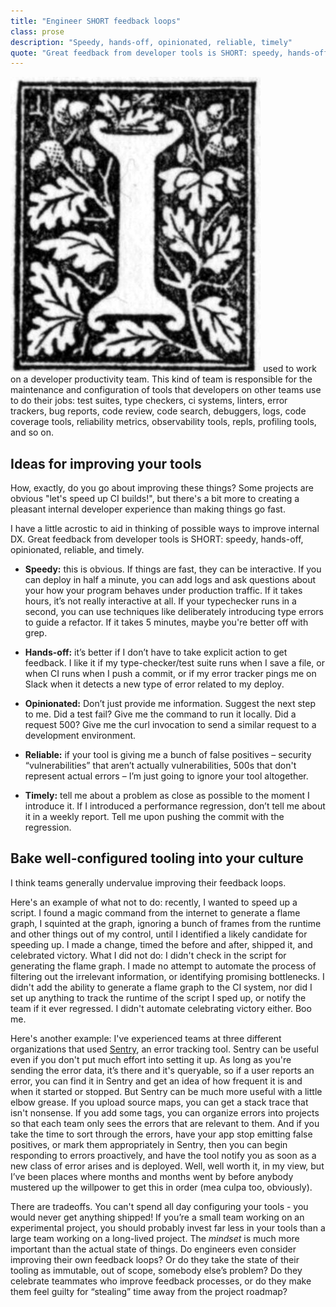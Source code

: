 ```yaml
---
title: "Engineer SHORT feedback loops"
class: prose
description: "Speedy, hands-off, opinionated, reliable, timely"
quote: "Great feedback from developer tools is SHORT: speedy, hands-off, opinionated, reliable, and timely."
---
```


<img src="../images/dropCapI4.jpg" alt="I" class="dropCap"/> used to work on a developer productivity team. This kind of team is responsible for the maintenance and configuration of tools that developers on other teams use to do their jobs: test suites, type checkers, ci systems, linters, error trackers, bug reports, code review, code search, debuggers, logs, code coverage tools, reliability metrics, observability tools, repls, profiling tools, and so on. 

## Ideas for improving your tools

How, exactly, do you go about improving these things? Some projects are obvious "let's speed up CI builds!", but there's a bit more to creating a pleasant internal developer experience than making things go fast.

I have a little acrostic to aid in thinking of possible ways to improve internal DX. Great feedback from developer tools is SHORT: speedy, hands-off, opinionated, reliable, and timely.

* **Speedy:** this is obvious. If things are fast, they can be interactive. If you can deploy in half a minute, you can add logs and ask questions about your how your program behaves under production traffic. If it takes hours, it’s not really interactive at all. If your typechecker runs in a second, you can use techniques like deliberately introducing type errors to guide a refactor. If it takes 5 minutes, maybe you're better off with grep.

* **Hands-off:** it’s better if I don’t have to take explicit action to get feedback. I like it if my type-checker/test suite runs when I save a file, or when CI runs when I push a commit, or if my error tracker pings me on Slack when it detects a new type of error related to my deploy.

* **Opinionated:** Don’t just provide me information. Suggest the next step to me. Did a test fail? Give me the command to run it locally. Did a request 500? Give me the curl invocation to send a similar request to a development environment. 

* **Reliable:** if your tool is giving me a bunch of false positives – security “vulnerabilities” that aren’t actually vulnerabilities, 500s that don't represent actual errors – I’m just going to ignore your tool altogether. 

* **Timely:** tell me about a problem as close as possible to the moment I introduce it. If I introduced a performance regression, don’t tell me about it in a weekly report. Tell me upon pushing the commit with the regression.

## Bake well-configured tooling into your culture

I think teams generally undervalue improving their feedback loops.

Here's an example of what not to do: recently, I wanted to speed up a script. I found a magic command from the internet to generate a flame graph, I squinted at the graph, ignoring a bunch of frames from the runtime and other things out of my control, until I identified a likely candidate for speeding up. I made a change, timed the before and after, shipped it, and celebrated victory. What I did not do: I didn't check in the script for generating the flame graph. I made no attempt to automate the process of filtering out the irrelevant information, or identifying promising bottlenecks. I didn't add the ability to generate a flame graph to the CI system, nor did I set up anything to track the runtime of the script I sped up, or notify the team if it ever regressed. I didn't automate celebrating victory either. Boo me.

Here's another example: I've experienced teams at three different organizations that used [Sentry](sentry.io), an error tracking tool. Sentry can be useful even if you don't put much effort into setting it up. As long as you're sending the error data, it’s there and it's queryable, so if a user reports an error, you can find it in Sentry and get an idea of how frequent it is and when it started or stopped. But Sentry can be much more useful with a little elbow grease. If you upload source maps, you can get a stack trace that isn't nonsense. If you add some tags, you can organize errors into projects so that each team only sees the errors that are relevant to them. And if you take the time to sort through the errors, have your app stop emitting false positives, or mark them appropriately in Sentry, then you can begin responding to errors proactively, and have the tool notify you as soon as a new class of error arises and is deployed. Well, well worth it, in my view, but I’ve been places where months and months went by before anybody mustered up the willpower to get this in order (mea culpa too, obviously).

There are tradeoffs. You can't spend all day configuring your tools - you would never get anything shipped! If you’re a small team working on an experimental project, you should probably invest far less in your tools than a large team working on a long-lived project. The *mindset* is much more important than the actual state of things. Do engineers even consider improving their own feedback loops? Or do they take the state of their tooling as immutable, out of scope, somebody else’s problem? Do they celebrate teammates who improve feedback processes, or do they make them feel guilty for “stealing” time away from the project roadmap?
